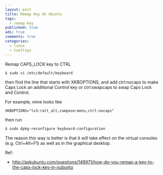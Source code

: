 ```yaml
---
layout: post
title: Remap Key On Ubuntu
tags:
  - remap-key
published: true
ads: true
comments: true
categories:
  - linux
  - tooltips
---
```

Remap CAPS_LOCK key to CTRL
```bash
$ sudo vi /etc/default/keyboard
```

then find the line that starts with XKBOPTIONS, and add ctrl:nocaps to make Caps Lock an additional Control key or ctrl:swapcaps to swap Caps Lock and Control.

For example, mine looks like
```
XKBOPTIONS="lv3:ralt_alt,compose:menu,ctrl:nocaps"
```

then run
```bash
$ sudo dpkg-reconfigure keyboard-configuration
```

The reason this way is better is that it will take effect on the virtual consoles (e.g. Ctrl+Alt+F1) as well as in the graphical desktop.

Ref: 
- http://askubuntu.com/questions/149971/how-do-you-remap-a-key-to-the-caps-lock-key-in-xubuntu
